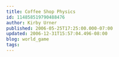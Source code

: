 ```yaml
---
title: Coffee Shop Physics
id: 114858519790488476
author: Kirby Urner
published: 2006-05-25T17:25:00.000-07:00
updated: 2006-12-31T15:57:04.496-08:00
blog: world_game
tags: 
---
```


